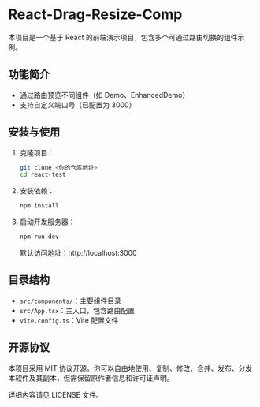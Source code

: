 # React-Drag-Resize-Comp


本项目是一个基于 React 的前端演示项目，包含多个可通过路由切换的组件示例。

## 功能简介
- 通过路由预览不同组件（如 Demo、EnhancedDemo）
- 支持自定义端口号（已配置为 3000）

## 安装与使用

1. 克隆项目：
   ```bash
   git clone <你的仓库地址>
   cd react-test
   ```
2. 安装依赖：
   ```bash
   npm install
   ```
3. 启动开发服务器：
   ```bash
   npm run dev
   ```
   默认访问地址：http://localhost:3000

## 目录结构
- `src/components/`：主要组件目录
- `src/App.tsx`：主入口，包含路由配置
- `vite.config.ts`：Vite 配置文件

## 开源协议

本项目采用 MIT 协议开源。你可以自由地使用、复制、修改、合并、发布、分发本软件及其副本，但需保留原作者信息和许可证声明。

详细内容请见 LICENSE 文件。
